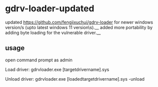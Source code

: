 # gdrv-loader-updated


updated https://github.com/fengjixuchui/gdrv-loader for newer windows version/s (upto latest windows 11 version\s).__
added more portability by adding byte loading for the vulnerable driver.__

## usage
open command prompt as admin

Load driver:
gdrvloader.exe [targetdrivername].sys

Unload driver:
gdrvloader.exe [loadedtargetdrivername].sys -unload
